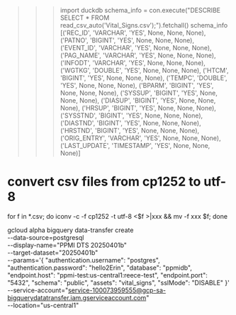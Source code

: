 >>> import duckdb
>>> schema_info = con.execute("DESCRIBE SELECT * FROM read_csv_auto('Vital_Signs.csv');").fetchall()
>>> schema_info
[('REC_ID', 'VARCHAR', 'YES', None, None, None),
 ('PATNO', 'BIGINT', 'YES', None, None, None),
 ('EVENT_ID', 'VARCHAR', 'YES', None, None, None),
 ('PAG_NAME', 'VARCHAR', 'YES', None, None, None),
 ('INFODT', 'VARCHAR', 'YES', None, None, None),
 ('WGTKG', 'DOUBLE', 'YES', None, None, None),
 ('HTCM', 'BIGINT', 'YES', None, None, None),
 ('TEMPC', 'DOUBLE', 'YES', None, None, None),
 ('BPARM', 'BIGINT', 'YES', None, None, None),
 ('SYSSUP', 'BIGINT', 'YES', None, None, None),
 ('DIASUP', 'BIGINT', 'YES', None, None, None),
 ('HRSUP', 'BIGINT', 'YES', None, None, None),
 ('SYSSTND', 'BIGINT', 'YES', None, None, None),
 ('DIASTND', 'BIGINT', 'YES', None, None, None),
 ('HRSTND', 'BIGINT', 'YES', None, None, None),
 ('ORIG_ENTRY', 'VARCHAR', 'YES', None, None, None),
 ('LAST_UPDATE', 'TIMESTAMP', 'YES', None, None, None)]

# convert csv files from cp1252 to utf-8
for f in *.csv; do iconv -c -f cp1252 -t utf-8 <$f >|xxx && mv -f xxx $f; done




gcloud alpha bigquery data-transfer create \
    --data-source=postgresql \
    --display-name="PPMI DTS 20250401b" \
    --target-dataset="20250401b" \
    --params='{
        "authentication.username": "postgres",
        "authentication.password": "hello2Erin",
        "database": "ppmidb",
        "endpoint.host": "ppmi-test:us-central1:reece-test",
        "endpoint.port": "5432",
        "schema": "public",
        "assets": "vital_signs",
        "sslMode": "DISABLE"
    }' \
    --service-account="service-100073959555@gcp-sa-bigquerydatatransfer.iam.gserviceaccount.com" \
    --location="us-central1" 